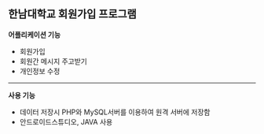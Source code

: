한남대학교 회원가입 프로그램
---
**어플리케이션 기능**
* 회원가입
* 회원간 메시지 주고받기
* 개인정보 수정

* * *
**사용 기능**
* 데이터 저장시 PHP와 MySQL서버를 이용하여 원격 서버에 저장함
* 안드로이드스튜디오, JAVA 사용


